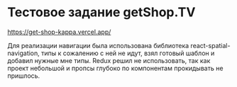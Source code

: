 # Тестовое задание getShop.TV

https://get-shop-kappa.vercel.app/

Для реализации навигации была использована библиотека react-spatial-navigation, типы к сожалению с ней не идут, взял готовый шаблон и добавил нужные мне типы.
Redux решил не использовать, так как проект небольшой и пропсы глубоко по компонентам прокидывать не пришлось.

